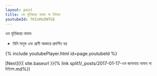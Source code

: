 ```yaml
---
layout: post
title: ওম মূর্তিজায়া নামায গা টাইমস
youtubeId: fKInMxDNTGE
---
```

 
 
 ওম মূর্তিজায়া নামায  
 
 -  যিনি মানুষ এবং প্রাণী আকারে প্রদর্শিত হয় 
 
  
 
  
 
 
 
 
 
 


{% include youtubePlayer.html id=page.youtubeId %}
 
[Next]({{ site.baseurl }}{% link  split1/_posts/2017-01-17-ওম জানাযায় নামায গা টাইমস.md%})
 
